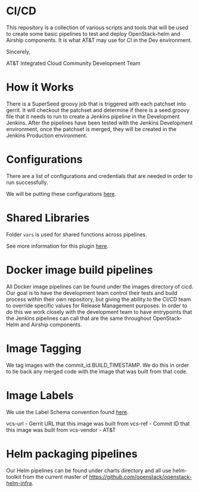 # CI/CD

This repository is a collection of various scripts and tools that will be used to create some basic pipelines to test and deploy OpenStack-helm and Airship components. It is what AT&T may use for CI in the Dev environment.

Sincerely,

AT&T Integrated Cloud Community Development Team

# How it Works

There is a SuperSeed groovy job that is triggered with each patchset into gerrit.  It will checkout the patchset and determine if there is a seed.groovy file that it needs to run to create a Jenkins pipeline in the Development Jenkins.  After the pipelines have been tested with the Jenkins Development environment, once the patchset is merged, they will be created in the Jenkins Production environment.

# Configurations 

There are a list of configurations and credentials that are needed in order to run successfully.

We will be putting these configurations [here](https://github.com/att-comdev/cicd/tree/master/src/att/comdev/cicd/config).

# Shared Libraries

Folder `vars` is used for shared functions across pipelines.

See more information for this plugin [here](https://jenkins.io/doc/book/pipeline/shared-libraries).

# Docker image build pipelines

All Docker image pipelines can be found under the images directory of cicd.  Our goal is to have the development team control their tests and build process within their own repository, but giving the ability to the CI/CD team to override specific values for Release Management purposes.  In order to do this we work closely with the development team to have entrypoints that the Jenkins pipelines can call that are the same throughout OpenStack-Helm and Airship components.

# Image Tagging

We tag images with the commit_id.BUILD_TIMESTAMP.  We do this in order to tie back any merged code with the image that was built from that code.

# Image Labels

We use the Label Schema convention found [here](http://label-schema.org/rc1/).

vcs-url - Gerrit URL that this image was built from
vcs-ref - Commit ID that this image was built from
vcs-vendor - AT&T

# Helm packaging pipelines

Our Helm pipelines can be found under charts directory and all use helm-toolkit from the current master of https://github.com/openstack/openstack-helm-infra.
